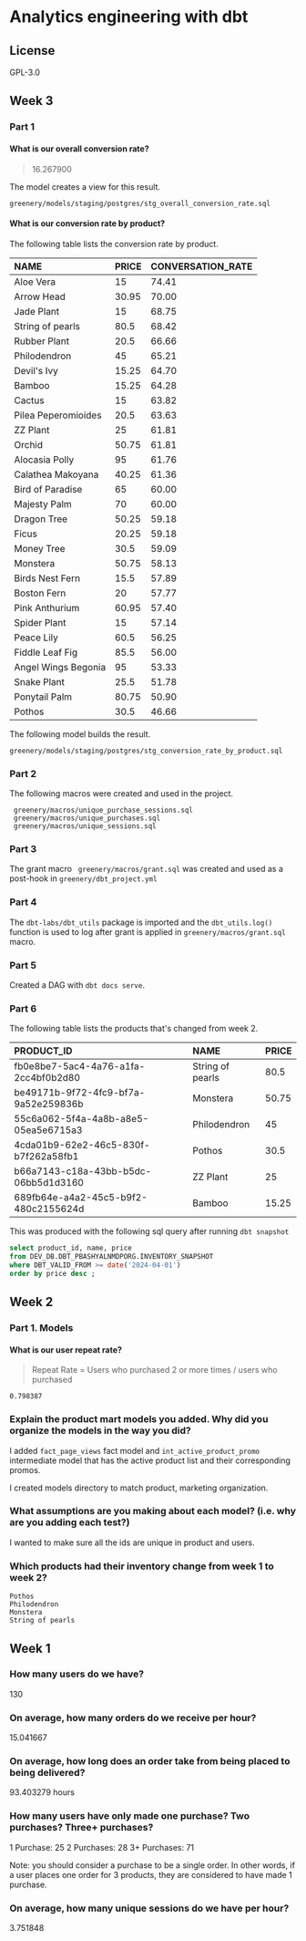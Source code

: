 # Analytics engineering with dbt

## License
GPL-3.0

## Week 3

### Part 1

#### What is our overall conversion rate?

> 16.267900

The model creates a view for this result.

```
greenery/models/staging/postgres/stg_overall_conversion_rate.sql
```

#### What is our conversion rate by product?

The following table lists the conversion rate by product.

| NAME | PRICE | CONVERSATION\_RATE |
| :--- | :--- | :--- |
| Aloe Vera | 15 | 74.41 |
| Arrow Head | 30.95 | 70.00 |
| Jade Plant | 15 | 68.75 |
| String of pearls | 80.5 | 68.42 |
| Rubber Plant | 20.5 | 66.66 |
| Philodendron | 45 | 65.21 |
| Devil's Ivy | 15.25 | 64.70 |
| Bamboo | 15.25 | 64.28 |
| Cactus | 15 | 63.82 |
| Pilea Peperomioides | 20.5 | 63.63 |
| ZZ Plant | 25 | 61.81 |
| Orchid | 50.75 | 61.81 |
| Alocasia Polly | 95 | 61.76 |
| Calathea Makoyana | 40.25 | 61.36 |
| Bird of Paradise | 65 | 60.00 |
| Majesty Palm | 70 | 60.00 |
| Dragon Tree | 50.25 | 59.18 |
| Ficus | 20.25 | 59.18 |
| Money Tree | 30.5 | 59.09 |
| Monstera | 50.75 | 58.13 |
| Birds Nest Fern | 15.5 | 57.89 |
| Boston Fern | 20 | 57.77 |
| Pink Anthurium | 60.95 | 57.40 |
| Spider Plant | 15 | 57.14 |
| Peace Lily | 60.5 | 56.25 |
| Fiddle Leaf Fig | 85.5 | 56.00 |
| Angel Wings Begonia | 95 | 53.33 |
| Snake Plant | 25.5 | 51.78 |
| Ponytail Palm | 80.75 | 50.90 |
| Pothos | 30.5 | 46.66 |

The following model builds the result.

```
greenery/models/staging/postgres/stg_conversion_rate_by_product.sql
```

### Part 2

The following macros were created and used in the project.

```
 greenery/macros/unique_purchase_sessions.sql
 greenery/macros/unique_purchases.sql
 greenery/macros/unique_sessions.sql 
 ```

### Part 3

The grant macro ` greenery/macros/grant.sql` was created and used as a post-hook in `greenery/dbt_project.yml`

### Part 4

The `dbt-labs/dbt_utils` package is imported and the `dbt_utils.log()` function is used to log after grant is applied in `greenery/macros/grant.sql` macro.

### Part 5

Created a DAG with `dbt docs serve`. 

### Part 6

The following table lists the products that's changed from week 2.

| PRODUCT\_ID | NAME | PRICE |
| :--- | :--- | :--- |
| fb0e8be7-5ac4-4a76-a1fa-2cc4bf0b2d80 | String of pearls | 80.5 |
| be49171b-9f72-4fc9-bf7a-9a52e259836b | Monstera | 50.75 |
| 55c6a062-5f4a-4a8b-a8e5-05ea5e6715a3 | Philodendron | 45 |
| 4cda01b9-62e2-46c5-830f-b7f262a58fb1 | Pothos | 30.5 |
| b66a7143-c18a-43bb-b5dc-06bb5d1d3160 | ZZ Plant | 25 |
| 689fb64e-a4a2-45c5-b9f2-480c2155624d | Bamboo | 15.25 |

This was produced with the following sql query after running `dbt snapshot`

```sql
select product_id, name, price
from DEV_DB.DBT_PBASHYALNMDPORG.INVENTORY_SNAPSHOT
where DBT_VALID_FROM >= date('2024-04-01')
order by price desc ;
```


## Week 2

### Part 1. Models 

#### What is our user repeat rate?

> Repeat Rate = Users who purchased 2 or more times / users who purchased

```
0.798387
```


### Explain the product mart models you added. Why did you organize the models in the way you did?

I added `fact_page_views` fact model and `int_active_product_promo` intermediate model that has the active product list and their corresponding promos.

I created models directory to match product, marketing organization.

### What assumptions are you making about each model? (i.e. why are you adding each test?)

I wanted to make sure all the ids are unique in product and users.

### Which products had their inventory change from week 1 to week 2? 

```
Pothos
Philodendron
Monstera
String of pearls
```

## Week 1

### How many users do we have?

130

### On average, how many orders do we receive per hour?

15.041667

### On average, how long does an order take from being placed to being delivered?

93.403279 hours

### How many users have only made one purchase? Two purchases? Three+ purchases?

1 Purchase: 25
2 Purchases: 28
3+ Purchases: 71

Note: you should consider a purchase to be a single order. In other words, if a user places one order for 3 products, they are considered to have made 1 purchase.

### On average, how many unique sessions do we have per hour?

3.751848
